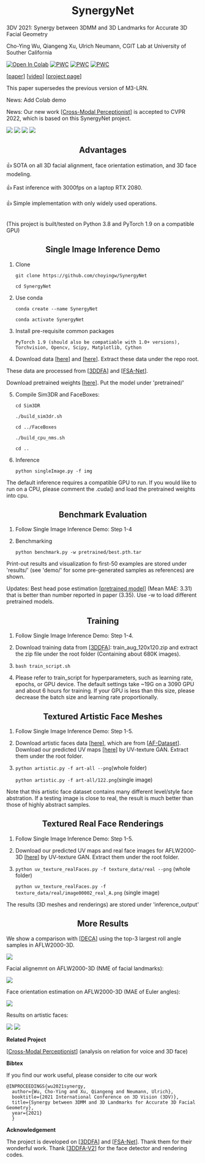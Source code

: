 #  <div align="center"> SynergyNet</div>
3DV 2021: Synergy between 3DMM and 3D Landmarks for Accurate 3D Facial Geometry

Cho-Ying Wu, Qiangeng Xu, Ulrich Neumann, CGIT Lab at University of Souther California

[![Open In Colab](https://colab.research.google.com/assets/colab-badge.svg)](https://colab.research.google.com/drive/1q9HRLA3wGxz4IFIseZFK1maOyH0wutYk)
[![PWC](https://img.shields.io/endpoint.svg?url=https://paperswithcode.com/badge/synergy-between-3dmm-and-3d-landmarks-for/face-alignment-on-aflw)](https://paperswithcode.com/sota/face-alignment-on-aflw?p=synergy-between-3dmm-and-3d-landmarks-for)
[![PWC](https://img.shields.io/endpoint.svg?url=https://paperswithcode.com/badge/synergy-between-3dmm-and-3d-landmarks-for/head-pose-estimation-on-aflw2000)](https://paperswithcode.com/sota/head-pose-estimation-on-aflw2000?p=synergy-between-3dmm-and-3d-landmarks-for)
[![PWC](https://img.shields.io/endpoint.svg?url=https://paperswithcode.com/badge/synergy-between-3dmm-and-3d-landmarks-for/face-alignment-on-aflw2000-3d)](https://paperswithcode.com/sota/face-alignment-on-aflw2000-3d?p=synergy-between-3dmm-and-3d-landmarks-for)

[<a href="https://arxiv.org/abs/2110.09772">paper</a>] [<a href="https://youtu.be/i1Y8U2Z20ko">video</a>] [<a href="https://choyingw.github.io/works/SynergyNet/index.html">project page</a>]

This paper supersedes the previous version of M3-LRN.

News: Add Colab demo

News: Our new work [<a href="https://github.com/choyingw/Voice2Mesh">Cross-Modal Perceptionist</a>] is accepted to CVPR 2022, which is based on this SynergyNet project.<br>

<img src='demo/demo.gif'>

<img src='demo/teaser.png'>

<img src='demo/multiple.png'>

<img src='demo/single.png'>

## <div align="center"> Advantages</div>

:+1: SOTA on all 3D facial alignment, face orientation estimation, and 3D face modeling.<br><br>
:+1: Fast inference with 3000fps on a laptop RTX 2080.<br><br>
:+1: Simple implementation with only widely used operations.<br><br>

(This project is built/tested on Python 3.8 and PyTorch 1.9 on a compatible GPU)

## <div align="center"> Single Image Inference Demo</div>

1. Clone

    ```git clone https://github.com/choyingw/SynergyNet```

    ```cd SynergyNet ```

2. Use conda

    ```conda create --name SynergyNet```

    ```conda activate SynergyNet```

3. Install pre-requisite common packages

    ```PyTorch 1.9 (should also be compatiable with 1.0+ versions), Torchvision, Opencv, Scipy, Matplotlib, Cython ```

4. Download data [<a href="https://drive.google.com/file/d/1YVBRcXmCeO1t5Bepv67KVr_QKcOur3Yy/view?usp=sharing">here</a>] and
[<a href="https://drive.google.com/file/d/1SQsMhvAmpD1O8Hm0yEGom0C0rXtA0qs8/view?usp=sharing">here</a>]. Extract these data under the repo root.

These data are processed from [<a href="https://github.com/cleardusk/3DDFA">3DDFA</a>] and [<a href="https://github.com/shamangary/FSA-Net">FSA-Net</a>].

Download pretrained weights [<a href="https://drive.google.com/file/d/1BVHbiLTfX6iTeJcNbh-jgHjWDoemfrzG/view?usp=sharing">here</a>]. Put the model under 'pretrained/'

5. Compile Sim3DR and FaceBoxes:

    ```cd Sim3DR```

    ```./build_sim3dr.sh```

    ```cd ../FaceBoxes```

    ```./build_cpu_nms.sh```

    ```cd ..```

6. Inference

    ```python singleImage.py -f img```

The default inference requires a compatible GPU to run. If you would like to run on a CPU, please comment the .cuda() and load the pretrained weights into cpu.

## <div align="center">Benchmark Evaluation</div>

1. Follow Single Image Inference Demo: Step 1-4

2. Benchmarking

    ```python benchmark.py -w pretrained/best.pth.tar```

Print-out results and visualization fo first-50 examples are stored under 'results/' (see 'demo/' for some pre-generated samples as references) are shown.

Updates: Best head pose estimation [<a href="https://drive.google.com/file/d/1XN74PIMWDue1UNJuDJd16BH8fvZpfwDp/view?usp=sharing">pretrained model</a>]  (Mean MAE: 3.31) that is better than number reported in paper (3.35). Use -w to load different pretrained models.

## <div align="center">Training</div>

1. Follow Single Image Inference Demo: Step 1-4.

2. Download training data from [<a href="https://github.com/cleardusk/3DDFA">3DDFA</a>]: train_aug_120x120.zip and extract the zip file under the root folder (Containing about 680K images).

3. 
    ```bash train_script.sh```

4. Please refer to train_script for hyperparameters, such as learning rate, epochs, or GPU device. The default settings take ~19G on a 3090 GPU and about 6 hours for training. If your GPU is less than this size, please decrease the batch size and learning rate proportionally.

## <div align="center">Textured Artistic Face Meshes</div>

1. Follow Single Image Inference Demo: Step 1-5.

2. Download artistic faces data [<a href="https://drive.google.com/file/d/1yYR5aqSCUGnggjhTbwU4vEwHxV1xq9ko/view?usp=sharing">here</a>], which are from [<a href="https://faculty.idc.ac.il/arik/site/foa/artistic-faces-dataset.asp">AF-Dataset</a>]. Download our predicted UV maps [<a href="https://drive.google.com/file/d/1TWJiitXAfZD_AwoJLw58XBPgOdanqgcG/view?usp=sharing">here</a>] by UV-texture GAN. Extract them under the root folder.

3.
    ```python artistic.py -f art-all --png```(whole folder)
    
    ```python artistic.py -f art-all/122.png```(single image)
    

Note that this artistic face dataset contains many different level/style face abstration. If a testing image is close to real, the result is much better than those of highly abstract samples. 

## <div align="center">Textured Real Face Renderings</div>

1. Follow Single Image Inference Demo: Step 1-5.

2. Download our predicted UV maps and real face images for AFLW2000-3D [<a href="https://drive.google.com/file/d/12QCzkzBCKIEA3DSn6Kx5seeCeoUXKISc/view?usp=sharing">here</a>] by UV-texture GAN. Extract them under the root folder.

3.
    ```python uv_texture_realFaces.py -f texture_data/real --png``` (whole folder)

    ```python uv_texture_realFaces.py -f texture_data/real/image00002_real_A.png``` (single image) 

The results (3D meshes and renderings) are stored under 'inference_output'

## <div align="center">More Results</div>

We show a comparison with [<a href="https://github.com/YadiraF/DECA">DECA</a>] using the top-3 largest roll angle samples in AFLW2000-3D.

<img src='demo/comparison-deca.png'>


Facial alignemnt on AFLW2000-3D (NME of facial landmarks):

<img src='demo/alignment.png'>

Face orientation estimation on AFLW2000-3D (MAE of Euler angles):

<img src='demo/orientation.png'>

Results on artistic faces: 

<img src='demo/AF-1.png'>

<img src='demo/AF-2.png'>

**Related Project**

[<a href="https://github.com/choyingw/Voice2Mesh">Cross-Modal Perceptionist</a>] (analysis on relation for voice and 3D face)

**Bibtex**

If you find our work useful, please consider to cite our work 

    @INPROCEEDINGS{wu2021synergy,
      author={Wu, Cho-Ying and Xu, Qiangeng and Neumann, Ulrich},
      booktitle={2021 International Conference on 3D Vision (3DV)}, 
      title={Synergy between 3DMM and 3D Landmarks for Accurate 3D Facial Geometry}, 
      year={2021}
      }

**Acknowledgement**

The project is developed on [<a href="https://github.com/cleardusk/3DDFA">3DDFA</a>] and [<a href="https://github.com/shamangary/FSA-Net">FSA-Net</a>]. Thank them for their wonderful work. Thank [<a href="https://github.com/cleardusk/3DDFA_V2">3DDFA-V2</a>] for the face detector and rendering codes.
